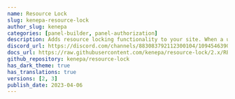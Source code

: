 ```yaml
---
name: Resource Lock
slug: kenepa-resource-lock
author_slug: kenepa
categories: [panel-builder, panel-authorization]
description: Adds resource locking functionality to your site. When a user begins editing a resource, the plugin automatically locks the resource to prevent other users from editing it at the same time. The resource will be automatically unlocked after a set period of time, or when the user saves or discards their changes.
discord_url: https://discord.com/channels/883083792112300104/1094546390761341048
docs_url: https://raw.githubusercontent.com/kenepa/resource-lock/2.x/README.md
github_repository: kenepa/resource-lock
has_dark_theme: true
has_translations: true
versions: [2, 3]
publish_date: 2023-04-06
---
```

